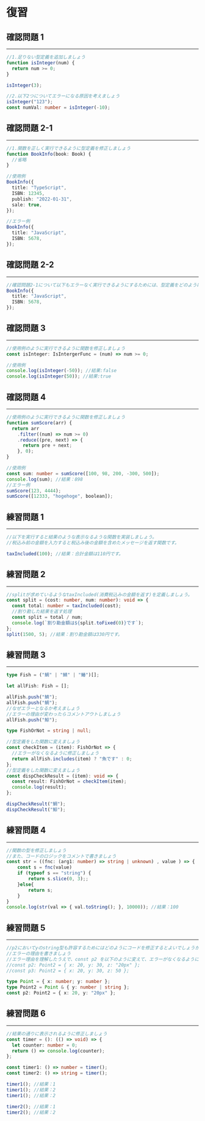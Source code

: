 # 復習

## 確認問題 1

---

```typescript
//1.足りない型定義を追加しましょう
function isInteger(num) {
  return num >= 0;
}

isInteger(3);

//2.以下2つについてエラーになる原因を考えましょう
isInteger("123");
const numVal: number = isInteger(-10);
```

<div style="page-break-before:always"></div>

## 確認問題 2-1

---

```typescript
//1.関数を正しく実行できるように型定義を修正しましょう
function BookInfo(book: Book) {
  //省略
}

//使用例
BookInfo({
  title: "TypeScript",
  ISBN: 12345,
  publish: "2022-01-31",
  sale: true,
});

//エラー例
BookInfo({
  title: "JavaScript",
  ISBN: 5678,
});
```

## 確認問題 2-2

---

```typescript
//確認問題2-1について以下もエラーなく実行できるようにするためには、型定義をどのように書くとよいでしょうか？
BookInfo({
  title: "JavaScript",
  ISBN: 5678,
});
```

<div style="page-break-before:always"></div>

## 確認問題 3

---

```typescript
//使用例のように実行できるように関数を修正しましょう
const isInteger: IsIntergerFunc = (num) => num >= 0;

//使用例
console.log(isInteger(-50)); //結果:false
console.log(isInteger(50)); //結果:true
```

## 確認問題 4

---

```typescript
//使用例のように実行できるように関数を修正しましょう
function sumScore(arr) {
  return arr
    .filter((num) => num >= 0)
    .reduce((pre, next) => {
      return pre + next;
    }, 0);
}

//使用例
const sum: number = sumScore([100, 98, 200, -300, 500]);
console.log(sum); //結果：898
//エラー例
sumScore(123, 4444);
sumScore([12333, "hogehoge", boolean]);
```

<div style="page-break-before:always"></div>

## 練習問題 1

---

```typescript
//以下を実行すると結果のような表示なるような関数を実装しましょう。
//税込み前の金額を入力すると税込み後の金額を含めたメッセージを返す関数です。

taxIncluded(100); //結果：合計金額は110円です。
```

## 練習問題 2

---

```typescript
//splitが求めているようなtaxIncluded(消費税込みの金額を返す)を定義しましょう。
const split = (cost: number, num: number): void => {
  const total: number = taxIncluded(cost);
  //割り勘した結果を返す処理
  const split = total / num;
  console.log(`割り勘金額は${split.toFixed(0)}です`);
};
split(1500, 5); //結果：割り勘金額は330円です。
```

<div style="page-break-before:always"></div>

## 練習問題 3

---

```typescript
type Fish = ("鯛" | "鯖" | "鰆")[];

let allFish: Fish = [];

allFish.push("鯖");
allFish.push("鯛");
//なぜエラーとなるか考えましょう
//エラーの理由が変わったらコメントアウトしましょう
allFish.push("鯨");

type FishOrNot = string | null;

//型定義をした関数に変えましょう
const checkItem = (item): FishOrNot => {
  //エラーがなくなるように修正しましょう
  return allFish.includes(item) ? "魚です" : 0;
};
//型定義をした関数に変えましょう
const dispCheckResult = (item): void => {
  const result: FishOrNot = checkItem(item);
  console.log(result);
};

dispCheckResult("鯛");
dispCheckResult("鯨");
```

<div style="page-break-before:always"></div>

## 練習問題 4

---

```typescript
//関数の型を修正しましょう
//また、コードのロジックをコメントで書きましょう
const str = ((fnc: (arg1: number) => string | unknown) , value ) => {
    const s = fnc(value)
    if (typeof s == "string") {
        return s.slice(0, 3);;
    }else{
        return s;
    }
}
console.log(str(val => { val.toString(); }, 10000)); //結果：100
```

## 練習問題 5

---

```typescript
//p2においてyのstring型も許容するためにはどのようにコードを修正するとよいでしょうか？
//エラーの理由を書きましょう
//エラー理由を理解したうえで、const p2 を以下のように変えて、エラーがなくなるようにしましょう。
//const p2: Point2 = { x: 20, y: 30, z: "20px" };
//const p3: Point2 = { x: 20, y: 30, z: 50 };

type Point = { x: number; y: number };
type Point2 = Point & { y: number | string };
const p2: Point2 = { x: 20, y: "20px" };
```

<div style="page-break-before:always"></div>

## 練習問題 6

---

```typescript
//結果の通りに表示されるように修正しましょう
const timer = (): (() => void) => {
  let counter: number = 0;
  return () => console.log(counter);
};

const timer1: () => number = timer();
const timer2: () => string = timer();

timer1(); //結果：1
timer1(); //結果：2
timer1(); //結果：2

timer2(); //結果：1
timer2(); //結果：2
```
